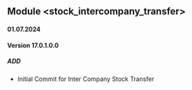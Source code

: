 ## Module  <stock_intercompany_transfer>

#### 01.07.2024
#### Version 17.0.1.0.0
##### ADD
- Initial Commit for Inter Company Stock Transfer
